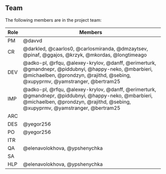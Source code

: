 ## Team

The following members are in the project team:

Role | Members
---|---
PM | @davvd
CR | @darkled, @caarlos0, @carlosmiranda, @dmzaytsev, @pinaf, @ggajos, @krzyk, @mkordas, @longtimeago
DEV | @adko-pl, @rfqu, @alexey-krylov, @danff, @erimerturk, @gmandnepr, @piddubnyi, @happy-neko, @mbarbieri, @michaelben, @prondzyn, @rajithd, @sebing, @xupyprmv, @yamstranger, @bertram25
IMP | @adko-pl, @rfqu, @alexey-krylov, @danff, @erimerturk, @gmandnepr, @piddubnyi, @happy-neko, @mbarbieri, @michaelben, @prondzyn, @rajithd, @sebing, @xupyprmv, @yamstranger, @bertram25
ARC | 
DES | @yegor256
PO | @yegor256
ITR | 
QA | @elenavolokhova, @ypshenychka
SA | 
HLP | @elenavolokhova, @ypshenychka
